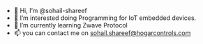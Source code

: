 - 👋 Hi, I’m @sohail-shareef
- 👀 I’m interested doing Programming for IoT embedded devices.
- 🌱 I’m currently learning Zwave Protocol
- 📫 you can contact me on sohail.shareef@hogarcontrols.com

<!---
sohail-shareef/sohail-shareef is a ✨ special ✨ repository because its `README.md` (this file) appears on your GitHub profile.
You can click the Preview link to take a look at your changes.
--->
